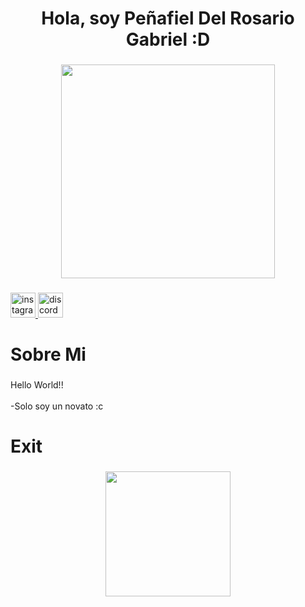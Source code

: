 <h1 align="center">Hola, soy Peñafiel Del Rosario Gabriel :D</h1>

###

<div align="center">
  <img height="342" src="https://static.wikia.nocookie.net/shuumatsu-no-valkyrie/images/3/31/Q%C3%ADn_se_sienta_en_la_silla_de_Hades.png/revision/latest?cb=20211031193031&path-prefix=es"  />
</div>

###

<div align="left">
  <a href="https://www.instagram.com/mr.assa_?igsh=OGQ5ZDc2ODk2ZA==" target="_blank">
    <img src="https://img.shields.io/static/v1?message=Instagram&logo=instagram&label=&color=E4405F&logoColor=white&labelColor=&style=flat" height="40" alt="instagram logo"  />
  </a>
  <a href="discordapp.com/users/514600544803749888" target="_blank">
    <img src="https://img.shields.io/static/v1?message=Discord&logo=discord&label=&color=7289DA&logoColor=white&labelColor=&style=flat" height="40" alt="discord logo"  />
  </a>
</div>

###

<h1 align="left">Sobre Mi</h1>

###

<p align="left">Hello World!!<br><br>-Solo soy un novato :c</p>

###

<h1 align="left">Exit</h1>

###

<div align="center">
  <img height="200" src="https://64.media.tumblr.com/21458e9d0214b82ae8722a997d089105/de7841ffb30c385e-e5/s400x600/11bf47fd0901ef82e218bab699eb2a9992441a14.jpg"  />
</div>

###
